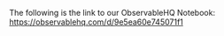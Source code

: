 The following is the link to our ObservableHQ Notebook:
https://observablehq.com/d/9e5ea60e745071f1
